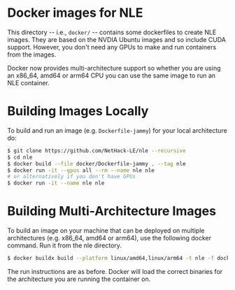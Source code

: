 # Docker images for NLE

This directory -- i.e., `docker/` -- contains some dockerfiles to 
create NLE images.  They are based on the NVDIA Ubuntu images and
so include CUDA support. However, you don't need any GPUs to make
and run containers from the images.

Docker now provides multi-architecture support so whether you are
using an x86_64, amd64 or arm64 CPU you can use the same image to 
run an NLE container.

# Building Images Locally

To build and run an image (e.g. `Dockerfile-jammy`) for your local 
architecture do:

```bash
$ git clone https://github.com/NetHack-LE/nle --recursive
$ cd nle
$ docker build --file docker/Dockerfile-jammy . --tag nle
$ docker run -it --gpus all --rm --name nle nle
# or alternatively if you don't have GPUs
$ docker run -it --name nle nle
```

# Building Multi-Architecture Images

To build an image on your machine that can be deployed on multiple
architectures (e.g. x86_64, amd64 or arm64), use the following docker 
command. Run it from the nle directory.

```bash
$ docker buildx build --platform linux/amd64,linux/arm64 -t nle -f docker/Dockerfile-jammy .
```

The run instructions are as before. Docker will load the correct
binaries for the architecture you are running the container on.